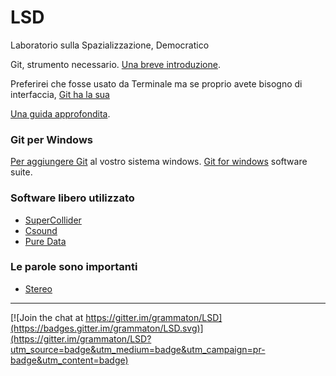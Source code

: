 # LSD

Laboratorio sulla Spazializzazione, Democratico

Git, strumento necessario. [Una breve introduzione](https://try.github.io/levels/1/challenges/1).

Preferirei che fosse usato da Terminale ma se proprio avete bisogno di interfaccia, [Git ha la sua](https://desktop.github.com)

[Una guida approfondita](https://git-scm.com/book/en/v2).

### Git per Windows

[Per aggiungere Git](https://git-scm.com/download/win) al vostro sistema windows.
[Git for windows](https://git-for-windows.github.io) software suite.

### Software libero utilizzato

 - [SuperCollider](http://supercollider.github.io/download)
 - [Csound](http://csound.github.io/download.html)
 - [Pure Data](http://puredata.info/downloads/pure-data)

### Le parole sono importanti

 - [Stereo](https://en.wikipedia.org/wiki/Stereophonic_sound)
 
----

[![Join the chat at https://gitter.im/grammaton/LSD](https://badges.gitter.im/grammaton/LSD.svg)](https://gitter.im/grammaton/LSD?utm_source=badge&utm_medium=badge&utm_campaign=pr-badge&utm_content=badge)
